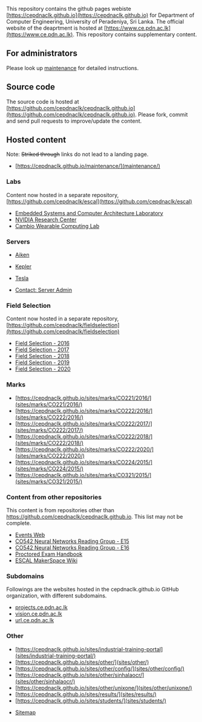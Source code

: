 
This repository contains the github pages webiste [https://cepdnaclk.github.io](https://cepdnaclk.github.io) for Department of Computer Engineering, University of Peradeniya, Sri Lanka. The official website of the deaprtment is hosted at [https://www.ce.pdn.ac.lk](https://www.ce.pdn.ac.lk). This repository contains supplementary content.

## For administrators

Please look up [maintenance](maintenance) for detailed instructions.

## Source code

The source code is hosted at [https://github.com/cepdnaclk/cepdnaclk.github.io](https://github.com/cepdnaclk/cepdnaclk.github.io). Please fork, commit and send pull requests to improve/update the content.


## Hosted content

Note: ~~Striked through~~ links do not lead to a landing page.

* [https://cepdnaclk.github.io/maintenance/](maintenance/)

### Labs
<!-- * [https://cepdnaclk.github.io/escal] -->
Content now hosted in a separate repository, [https://github.com/cepdnaclk/escal](https://github.com/cepdnaclk/escal)

* [Embedded Systems and Computer Architecture Laboratory](https://cepdnaclk.github.io/escal/)
* [NVIDIA Research Center](https://cepdnaclk.github.io/escal/tesla/)
* [Cambio Wearable Computing Lab](https://cepdnaclk.github.io/escal/wearable/)

### Servers
<!-- * [https://cepdnaclk.github.io/servers/](servers/) -->
* [Aiken](servers/aiken/)
* [Kepler](servers/kepler/)
* [Tesla](servers/tesla/)

* [Contact: Server Admin](servers/admin/)

### Field Selection

Content now hosted in a separate repository, [https://github.com/cepdnaclk/fieldselection](https://github.com/cepdnaclk/fieldselection)

* [Field Selection - 2016](https://cepdnaclk.github.io/fieldselection/2016/)
* [Field Selection - 2017](https://cepdnaclk.github.io/fieldselection/2017/)
* [Field Selection - 2018](https://cepdnaclk.github.io/fieldselection/2018/)
* [Field Selection - 2019](https://cepdnaclk.github.io/fieldselection/2019/)
* [Field Selection - 2020](https://cepdnaclk.github.io/fieldselection/2020/)

### Marks
<!-- * [https://cepdnaclk.github.io/sites/marks](sites/marks/) -->
* [https://cepdnaclk.github.io/sites/marks/CO221/2016/](sites/marks/CO221/2016/)
* [https://cepdnaclk.github.io/sites/marks/CO222/2016/](sites/marks/CO222/2016/)
* [https://cepdnaclk.github.io/sites/marks/CO222/2017/](sites/marks/CO222/2017/)
* [https://cepdnaclk.github.io/sites/marks/CO222/2018/](sites/marks/CO222/2018/)
* [https://cepdnaclk.github.io/sites/marks/CO222/2020/](sites/marks/CO222/2020/)
* [https://cepdnaclk.github.io/sites/marks/CO224/2015/](sites/marks/CO224/2015/)
* [https://cepdnaclk.github.io/sites/marks/CO321/2015/](sites/marks/CO321/2015/)

### Content from other repositories

This content is from repositories other than https://github.com/cepdnaclk/cepdnaclk.github.io. This list may not be complete.

* [Events Web](https://cepdnaclk.github.io/events/)
* [CO542 Neural Networks Reading Group - E15](http://cepdnaclk.github.io/co542-neural-networks-reading-group-e15/)
* [CO542 Neural Networks Reading Group - E16](https://cepdnaclk.github.io/co542-neural-networks-reading-group-e16/)
* [Proctored Exam Handbook](https://cepdnaclk.github.io/proctored-exam-handbook)
* [ESCAL MakerSpace Wiki](https://cepdnaclk.github.io/makerspace)

### Subdomains

Followings are the websites hosted in the cepdnaclk.github.io GitHub organization, with different subdomains.

* [projects.ce.pdn.ac.lk](https://cepdnaclk.github.io/projects.ce.pdn.ac.lk)
* [vision.ce.pdn.ac.lk](https://cepdnaclk.github.io/vision.ce.pdn.ac.lk)
* [url.ce.pdn.ac.lk](https://cepdnaclk.github.io/url.ce.pdn.ac.lk)

### Other

<!-- * [~~https://cepdnaclk.github.io/sites/~~](sites/) -->
* [https://cepdnaclk.github.io/sites/industrial-training-portal](sites/industrial-training-portal/)
* [https://cepdnaclk.github.io/sites/other/](sites/other/)
* [https://cepdnaclk.github.io/sites/other/config/](sites/other/config/)
* [https://cepdnaclk.github.io/sites/other/sinhalaocr/](sites/other/sinhalaocr/)
* [https://cepdnaclk.github.io/sites/other/unixone/](sites/other/unixone/)
* [https://cepdnaclk.github.io/sites/results/](sites/results/)
* [https://cepdnaclk.github.io/sites/students/](sites/students/)


- [Sitemap](/sitemap/)
